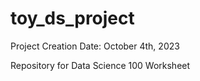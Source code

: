 # toy_ds_project
Project Creation Date: October 4th, 2023

Repository for Data Science 100 Worksheet 


